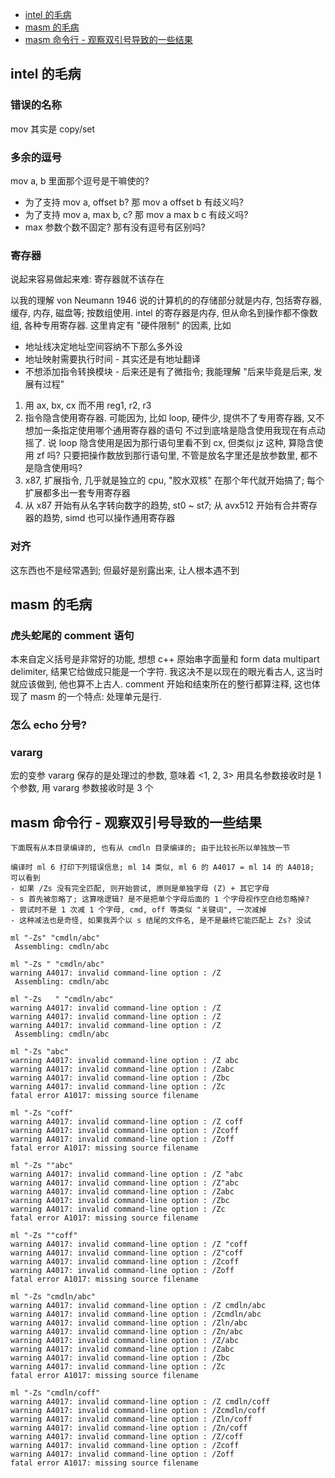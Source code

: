 
- [intel 的毛病](#intel-的毛病)
- [masm 的毛病](#masm-的毛病)
- [masm 命令行 - 观察双引号导致的一些结果](#masm-命令行---观察双引号导致的一些结果)




## intel 的毛病

### 错误的名称

mov 其实是 copy/set

### 多余的逗号

mov a, b 里面那个逗号是干嘛使的?

- 为了支持 mov a, offset b? 那 mov a offset b 有歧义吗?
- 为了支持 mov a, max b, c? 那 mov a max b  c 有歧义吗?
- max 参数个数不固定? 那有没有逗号有区别吗?

### 寄存器

说起来容易做起来难: 寄存器就不该存在

以我的理解 von Neumann 1946 说的计算机的的存储部分就是内存, 包括寄存器, 缓存, 内存, 磁盘等; 按数组使用.
    intel 的寄存器是内存, 但从命名到操作都不像数组, 各种专用寄存器. 这里肯定有 "硬件限制" 的因素, 比如
- 地址线决定地址空间容纳不下那么多外设
- 地址映射需要执行时间 - 其实还是有地址翻译
- 不想添加指令转换模块 - 后来还是有了微指令; 我能理解 "后来毕竟是后来, 发展有过程"

1. 用 ax, bx, cx 而不用 reg1, r2, r3
1. 指令隐含使用寄存器. 可能因为, 比如 loop, 硬件少, 提供不了专用寄存器, 又不想加一条指定使用哪个通用寄存器的语句
    不过到底啥是隐含使用我现在有点动摇了. 说 loop 隐含使用是因为那行语句里看不到 cx, 但类似 jz 这种, 算隐含使用 zf 吗?
    只要把操作数放到那行语句里, 不管是放名字里还是放参数里, 都不是隐含使用吗?
1. x87, 扩展指令, 几乎就是独立的 cpu, "胶水双核" 在那个年代就开始搞了; 每个扩展都多出一套专用寄存器
1. 从 x87 开始有从名字转向数字的趋势, st0 ~ st7; 从 avx512 开始有合并寄存器的趋势, simd 也可以操作通用寄存器

### 对齐

这东西也不是经常遇到; 但最好是别露出来, 让人根本遇不到


## masm 的毛病

### 虎头蛇尾的 comment 语句

本来自定义括号是非常好的功能, 想想 c++ 原始串字面量和 form data multipart delimiter,
结果它给做成只能是一个字符. 我这决不是以现在的眼光看古人, 这当时就应该做到, 他也算不上古人.
comment 开始和结束所在的整行都算注释, 这也体现了 masm 的一个特点: 处理单元是行.

### 怎么 echo 分号?

### vararg

宏的变参 vararg 保存的是处理过的参数, 意味着 <1, 2, 3> 用具名参数接收时是 1 个参数, 用 vararg 参数接收时是 3 个


## masm 命令行 - 观察双引号导致的一些结果

```
下面既有从本目录编译的, 也有从 cmdln 目录编译的; 由于比较长所以单独放一节

编译时 ml 6 打印下列错误信息; ml 14 类似, ml 6 的 A4017 = ml 14 的 A4018; 可以看到
- 如果 /Zs 没有完全匹配, 则开始尝试, 原则是单独字母 (Z) + 其它字母
- s 首先被忽略了; 这算啥逻辑? 是不是把单个字母后面的 1 个字母视作空白给忽略掉?
- 尝试时不是 1 次减 1 个字母, cmd, off 等类似 "关键词", 一次减掉
- 这种减法也是奇怪, 如果我弄个以 s 结尾的文件名, 是不是最终它能匹配上 Zs? 没试

ml "-Zs" "cmdln/abc"
 Assembling: cmdln/abc

ml "-Zs " "cmdln/abc"
warning A4017: invalid command-line option : /Z
 Assembling: cmdln/abc

ml "-Zs   " "cmdln/abc"
warning A4017: invalid command-line option : /Z
warning A4017: invalid command-line option : /Z
warning A4017: invalid command-line option : /Z
 Assembling: cmdln/abc

ml "-Zs "abc"
warning A4017: invalid command-line option : /Z abc
warning A4017: invalid command-line option : /Zabc
warning A4017: invalid command-line option : /Zbc
warning A4017: invalid command-line option : /Zc
fatal error A1017: missing source filename

ml "-Zs "coff"
warning A4017: invalid command-line option : /Z coff
warning A4017: invalid command-line option : /Zcoff
warning A4017: invalid command-line option : /Zoff
fatal error A1017: missing source filename

ml "-Zs ""abc"
warning A4017: invalid command-line option : /Z "abc
warning A4017: invalid command-line option : /Z"abc
warning A4017: invalid command-line option : /Zabc
warning A4017: invalid command-line option : /Zbc
warning A4017: invalid command-line option : /Zc
fatal error A1017: missing source filename

ml "-Zs ""coff"
warning A4017: invalid command-line option : /Z "coff
warning A4017: invalid command-line option : /Z"coff
warning A4017: invalid command-line option : /Zcoff
warning A4017: invalid command-line option : /Zoff
fatal error A1017: missing source filename

ml "-Zs "cmdln/abc"
warning A4017: invalid command-line option : /Z cmdln/abc
warning A4017: invalid command-line option : /Zcmdln/abc
warning A4017: invalid command-line option : /Zln/abc
warning A4017: invalid command-line option : /Zn/abc
warning A4017: invalid command-line option : /Z/abc
warning A4017: invalid command-line option : /Zabc
warning A4017: invalid command-line option : /Zbc
warning A4017: invalid command-line option : /Zc
fatal error A1017: missing source filename

ml "-Zs "cmdln/coff"
warning A4017: invalid command-line option : /Z cmdln/coff
warning A4017: invalid command-line option : /Zcmdln/coff
warning A4017: invalid command-line option : /Zln/coff
warning A4017: invalid command-line option : /Zn/coff
warning A4017: invalid command-line option : /Z/coff
warning A4017: invalid command-line option : /Zcoff
warning A4017: invalid command-line option : /Zoff
fatal error A1017: missing source filename
```




